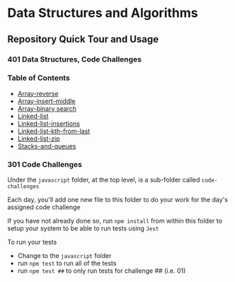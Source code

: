 # Data Structures and Algorithms

## Repository Quick Tour and Usage

### 401 Data Structures, Code Challenges

### Table of Contents

- [Array-reverse](./python/docs/array_reverse/README.md)
- [Array-insert-middle](./python/docs/array_insert_middle/README.md)
- [Array-binary search](./python/docs/array_binary_search/README.md)
- [Linked-list](./python/docs/linked_list/README.md)
- [Linked-list-insertions](./python/docs/linked_list_insertions/README.md)
- [Linked-list-kth-from-last](/data-structures-and-algorithms/python/docs/linked_list_kth/README.md)
- [Linked-list-zip](./python/docs/linked_list_zip/README.md)
- [Stacks-and-queues](./python/docs/stack_and_queue/README.md)

### 301 Code Challenges

Under the `javascript` folder, at the top level, is a sub-folder called `code-challenges`

Each day, you'll add one new file to this folder to do your work for the day's assigned code challenge

If you have not already done so, run `npm install` from within this folder to setup your system to be able to run tests using `Jest`

To run your tests

- Change to the `javascript` folder
- run `npm test` to run all of the tests
- run `npm test ##` to only run tests for challenge ## (i.e. 01)
